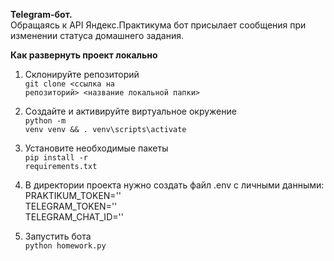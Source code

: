 <b>Telegram-бот.</b>
<br>Обращаясь к API Яндекс.Практикума бот присылает сообщения при изменении статуса домашнего задания.

<b>Как развернуть проект локально</b>

1. Склонируйте репозиторий
<br><code>git clone <ссылка на репозиторий> <название локальной папки></code>

2. Создайте и активируйте виртуальное окружение
<br><code>python -m venv venv && . venv\scripts\activate</code>

3. Установите необходимые пакеты
<br><code>pip install -r requirements.txt</code>

4. В директории проекта нужно создать файл .env с личными данными:
<br>PRAKTIKUM_TOKEN=''
<br>TELEGRAM_TOKEN=''
<br>TELEGRAM_CHAT_ID=''

4. Запустить бота
<br><code>python homework.py</code>

